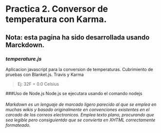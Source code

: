 # Practica 2. Conversor de temperatura con Karma. #

Nota: esta pagina ha sido desarrollada usando Marckdown.
--------------------------------------------------------

### ***temperature.js***

Aplicacion javascript para la conversion de temperaturas.
Cubrimiento de pruebas con Blanket.js. Travis y Karma

> Ej: 32F = 0.0 Celsius

###Uso de Node.js
Node.js se ejecutara usando el comando nodejs
###### Markdown es un lenguaje de marcado ligero parecido al que se emplea en muchas wikis y basado originalmente en convenciones existentes en el carcado de los correos electronicos. Emplea texto plano, procurando que sea legible pero consiguientdo que se convierta en XHTML correctamente formateado.

